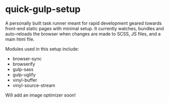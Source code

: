 # quick-gulp-setup

A personally built task runner meant for rapid development geared towards front-end static pages with minimal setup. It currently watches, bundles and auto-reloads the browser when changes are made to SCSS, JS files, and a main html file.

Modules used in this setup include:

- browser-sync
- browserify
- gulp-sass
- gulp-uglify
- vinyl-buffer
- vinyl-source-stream

Will add an image optimizer soon!
